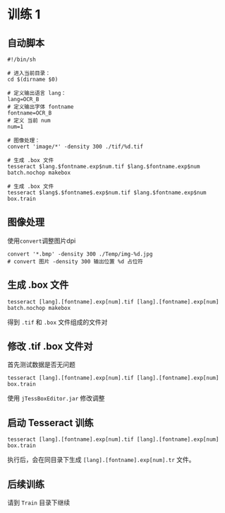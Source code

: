 # 训练 1

## 自动脚本

    #!/bin/sh

    # 进入当前目录：
    cd $(dirname $0)

    # 定义输出语言 lang：
    lang=OCR_B
    # 定义输出字体 fontname
    fontname=OCR_B
    # 定义 当前 num
    num=1

    # 图像处理：
    convert 'image/*' -density 300 ./tif/%d.tif

    # 生成 .box 文件
    tesseract $lang.$fontname.exp$num.tif $lang.$fontname.exp$num batch.nochop makebox

    # 生成 .box 文件
    tesseract $lang$.$fontname$.exp$num.tif $lang.$fontname.exp$num box.train

## 图像处理

使用`convert`调整图片dpi

    convert '*.bmp' -density 300 ./Temp/img-%d.jpg
    # convert 图片 -density 300 输出位置 %d 占位符

## 生成 .box 文件

    tesseract [lang].[fontname].exp[num].tif [lang].[fontname].exp[num] batch.nochop makebox
得到 `.tif` 和 `.box` 文件组成的文件对

## 修改 .tif .box 文件对

首先测试数据是否无问题

    tesseract [lang].[fontname].exp[num].tif [lang].[fontname].exp[num] box.train
使用 `jTessBoxEditor.jar` 修改调整

## 启动 Tesseract 训练

    tesseract [lang].[fontname].exp[num].tif [lang].[fontname].exp[num] box.train
执行后，会在同目录下生成 `[lang].[fontname].exp[num].tr` 文件。

## 后续训练

请到 `Train` 目录下继续